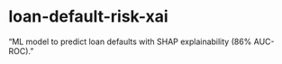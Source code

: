 # loan-default-risk-xai
“ML model to predict loan defaults with SHAP explainability (86% AUC-ROC).”

